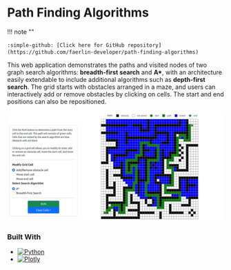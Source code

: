 # Path Finding Algorithms

!!! note ""

    :simple-github: [Click here for GitHub repository](https://github.com/faerlin-developer/path-finding-algorithms)

This web application demonstrates the paths and visited nodes of two graph search algorithms: __breadth-first search__ and __A*__, with an architecture easily extendable to include additional algorithms such as __depth-first search__. The grid starts with obstacles arranged in a maze, and users can interactively add or remove obstacles by clicking on cells. The start and end positions can also be repositioned.

![](assets/path-finding-algorithms/sample.png)

### Built With

* [![Python][Python]][Python-url]
* [![Plotly][Plotly]][Plotly-url]

[Python]: https://img.shields.io/badge/python-3670A0?style=for-the-badge&logo=python&logoColor=ffdd54
[Python-url]: https://www.python.org/
[Plotly]: https://img.shields.io/badge/-Plotly-3F4F75?style=flat&logo=plotly&logoColor=white
[Plotly-url]: https://dash.plotly.com/
